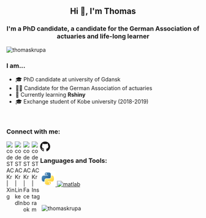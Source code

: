 <h2 align="center">Hi 👋, I'm Thomas</h2>
<h3 align="center">I'm a PhD candidate, a candidate for the German Association of actuaries and life-long learner</h3>

<p align="left"> <img src="https://komarev.com/ghpvc/?username=thomaskrupa&label=Profile%20views&color=0e75b6&style=flat" alt="thomaskrupa" /> </p>


### I am...
* 🎓 PhD candidate at university of Gdansk
* 👨‍💻 Candidate for the German Association of actuaries
* 🔭 Currently learning **Rshiny**
* 🎓 Exchange student of Kobe university (2018-2019)


<br />

### Connect with me:


[<img align="left" alt="codeSTACKr | Xing" width="22px" src="https://cdn.jsdelivr.net/npm/simple-icons@v3/icons/xing.svg" />][xing]
[<img align="left" alt="codeSTACKr | LinkedIn" width="22px" src="https://cdn.jsdelivr.net/npm/simple-icons@v3/icons/linkedin.svg" />][linkedin]
[<img align="left" alt="codeSTACKr | Facebook" width="22px" src="https://cdn.jsdelivr.net/npm/simple-icons@v3/icons/facebook.svg" />][facebook]
[<img align="left" alt="codeSTACKr | Instagram" width="22px" src="https://cdn.jsdelivr.net/npm/simple-icons@v3/icons/instagram.svg" />][instagram]
[<img align="left" alt="GitHub" width="26px" src="https://raw.githubusercontent.com/github/explore/78df643247d429f6cc873026c0622819ad797942/topics/github/github.png" />][github]



<br />

### Languages and Tools:

<p align="left"> 
    <a href="https://www.python.org" target="_blank"> <img src="https://raw.githubusercontent.com/devicons/devicon/master/icons/python/python-original.svg" alt="python" width="40" height="40"/> </a>  
  <a href="https://www.mathworks.com/" target="_blank"> <img src="https://upload.wikimedia.org/wikipedia/commons/2/21/Matlab_Logo.png" alt="matlab" width="40" height="40"/> </a> 
</p>




<br />


<p>&nbsp;<img align="center" src="https://github-readme-stats.vercel.app/api?username=thomaskrupa&show_icons=true&locale=en" alt="thomaskrupa" /></p>



[xing]: https://www.xing.com/profile/Thomas_Krupa/cv
[facebook]: https://www.facebook.com/thomas.krupa.71/
[instagram]: https://www.instagram.com/thomas_krupa_/
[linkedin]: https://www.linkedin.com/in/thomas-krupa-a96295102/
[github]: https://github.com/thomaskrupa/thomaskrupa







<!--
**thomaskrupa/thomaskrupa** is a ✨ _special_ ✨ repository because its `README.md` (this file) appears on your GitHub profile.

Here are some ideas to get you started:

- 🔭 I’m currently working on ...
- 🌱 I’m currently learning ...
- 👯 I’m looking to collaborate on ...
- 🤔 I’m looking for help with ...
- 💬 Ask me about ...
- 📫 How to reach me: ...
- 😄 Pronouns: ...
- ⚡ Fun fact: ...
-->
